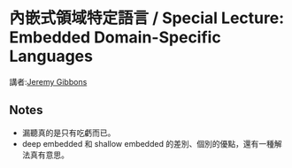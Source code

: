 # 內嵌式領域特定語言 / Special Lecture: Embedded Domain-Specific Languages

講者:[Jeremy Gibbons](http://www.cs.ox.ac.uk/jeremy.gibbons/)

## Notes

* 漏聽真的是只有吃虧而已。
* deep embedded 和 shallow embedded 的差別、個別的優點，還有一種解法真有意思。

